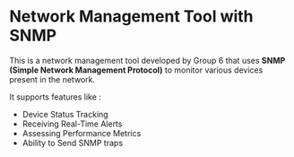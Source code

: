 # Network Management Tool with SNMP

This is a network management tool developed by Group 6 that uses **SNMP (Simple Network Management Protocol)** to monitor various devices present in the network. 

It supports features like :
- Device Status Tracking
- Receiving Real-Time Alerts
- Assessing Performance Metrics
- Ability to Send SNMP traps